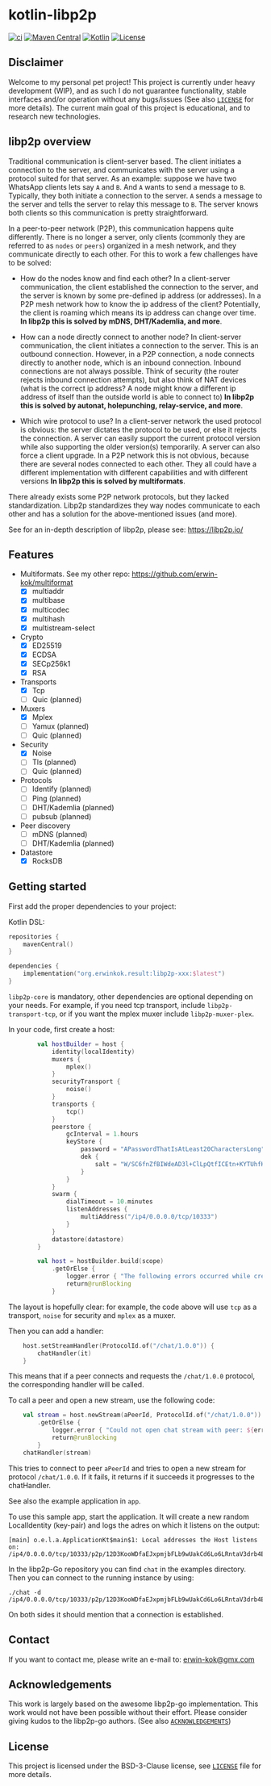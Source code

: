 # kotlin-libp2p

[![ci](https://github.com/erwin-kok/kotlin-libp2p/actions/workflows/ci.yaml/badge.svg)](https://github.com/erwin-kok/kotlin-libp2p/actions/workflows/ci.yaml)
[![Maven Central](https://img.shields.io/maven-central/v/org.erwinkok.libp2p/libp2p-core)](https://central.sonatype.com/artifact/org.erwinkok.libp2p/libp2p-core)
[![Kotlin](https://img.shields.io/badge/kotlin-1.9.0-blue.svg?logo=kotlin)](http://kotlinlang.org)
[![License](https://img.shields.io/github/license/erwin-kok/kotlin-libp2p.svg)](https://github.com/erwin-kok/kotlin-libp2p/blob/master/LICENSE)

## Disclaimer

Welcome to my personal pet project! This project is currently under heavy development (WIP), and as such I do not
guarantee functionality, stable interfaces and/or operation without any bugs/issues (See also [`LICENSE`](LICENSE) for
more details). The current main goal of this project is educational, and to research new technologies.

## libp2p overview

Traditional communication is client-server based. The client initiates a connection to the server, and communicates with
the server using a protocol suited for that server. As an example: suppose we have two WhatsApp clients lets say `A`
and `B`. And `A` wants to send a message to `B`. Typically, they both initiate a connection to the server. `A` sends a
message to the server and tells the server to relay this message to `B`. The server knows both clients so this
communication is pretty straightforward.

In a peer-to-peer network (P2P), this communication happens quite differently. There is no longer a server, only
clients (commonly they are referred to as `nodes` or `peers`) organized in a mesh network, and they communicate directly
to each other. For this to work a few challenges have to be solved:

- How do the nodes know and find each other? In a client-server communication, the client established the connection to
  the server, and the server is known by some pre-defined ip address (or addresses). In a P2P mesh network how to know
  the ip address of the client? Potentially, the client is roaming which means its ip address can change over time.
**In libp2p this is solved by mDNS, DHT/Kademlia, and more**.

- How can a node directly connect to another node? In client-server communication, the client initiates a connection to
  the server. This is an outbound connection. However, in a P2P connection, a node connects directly to another node,
  which is an inbound connection. Inbound connections are not always possible. Think of security (the router rejects
  inbound connection attempts), but also think of NAT devices (what is the correct ip address? A node might know a
  different ip address of itself than the outside world is able to connect to) **In libp2p this is solved by autonat, 
holepunching, relay-service, and more**.

- Which wire protocol to use? In a client-server network the used protocol is obvious: the server dictates the protocol
  to be used, or else it rejects the connection. A server can easily support the current protocol version while also
  supporting the older version(s) temporarily. A server can also force a client upgrade. In a P2P network this is not
  obvious, because there are several nodes connected to each other. They all could have a different implementation with
  different capabilities and with different versions **In libp2p this is solved by multiformats**.

There already exists some P2P network protocols, but they lacked standardization. Libp2p standardizes they way nodes
communicate to each other and has a solution for the above-mentioned issues (and more).

See for an in-depth description of libp2p, please see: https://libp2p.io/

## Features

- Multiformats. See my other repo: https://github.com/erwin-kok/multiformat
  - [X] multiaddr
  - [X] multibase 
  - [X] multicodec
  - [X] multihash
  - [X] multistream-select 

- Crypto 
  - [X] ED25519
  - [X] ECDSA
  - [X] SECp256k1
  - [X] RSA

- Transports
  - [X] Tcp
  - [ ] Quic (planned) 

- Muxers
  - [X] Mplex
  - [ ] Yamux (planned)
  - [ ] Quic (planned)

- Security
  - [X] Noise
  - [ ] Tls (planned)
  - [ ] Quic (planned)

- Protocols
  - [ ] Identify (planned)
  - [ ] Ping (planned)
  - [ ] DHT/Kademlia (planned)
  - [ ] pubsub (planned)

- Peer discovery
  - [ ] mDNS (planned)
  - [ ] DHT/Kademlia (planned)

- Datastore
  - [X] RocksDB 

## Getting started

First add the proper dependencies to your project:

Kotlin DSL:

```kotlin
repositories {
    mavenCentral()
}

dependencies {
    implementation("org.erwinkok.result:libp2p-xxx:$latest")
}
```

`libp2p-core` is mandatory, other dependencies are optional depending on your needs. For example, if you need tcp 
transport, include `libp2p-transport-tcp`, or if you want the mplex muxer include `libp2p-muxer-plex`.

In your code, first create a host:

```kotlin
        val hostBuilder = host {
            identity(localIdentity)
            muxers {
                mplex()
            }
            securityTransport {
                noise()
            }
            transports {
                tcp()
            }
            peerstore {
                gcInterval = 1.hours
                keyStore {
                    password = "APasswordThatIsAtLeast20CharactersLong"
                    dek {
                        salt = "W/SC6fnZfBIWdeAD3l+ClLpQtfICEtn+KYTUhfKq6d7l"
                    }
                }
            }
            swarm {
                dialTimeout = 10.minutes
                listenAddresses {
                    multiAddress("/ip4/0.0.0.0/tcp/10333")
                }
            }
            datastore(datastore)
        }

        val host = hostBuilder.build(scope)
            .getOrElse {
                logger.error { "The following errors occurred while creating the host: ${errorMessage(it)}" }
                return@runBlocking
            }
```

The layout is hopefully clear: for example, the code above will use `tcp` as a transport, `noise` for security and 
`mplex` as a muxer.

Then you can add a handler:

```kotlin
    host.setStreamHandler(ProtocolId.of("/chat/1.0.0")) {
        chatHandler(it)
    }
```
This means that if a peer connects and requests the `/chat/1.0.0` protocol, the corresponding handler will be called. 

To call a peer and open a new stream, use the following code:

```kotlin
    val stream = host.newStream(aPeerId, ProtocolId.of("/chat/1.0.0"))
        .getOrElse { 
            logger.error { "Could not open chat stream with peer: ${errorMessage(it)}" }
            return@runBlocking
        }
    chatHandler(stream)
```

This tries to connect to peer `aPeerId` and tries to open a new stream for protocol `/chat/1.0.0`. If it fails, it 
returns if it succeeds it progresses to the chatHandler.

See also the example application in `app`.

To use this sample app, start the application. It will create a new random LocalIdentity (key-pair) and logs the adres
on which it listens on the output:

```shell
[main] o.e.l.a.ApplicationKt$main$1: Local addresses the Host listens on: /ip4/0.0.0.0/tcp/10333/p2p/12D3KooWDfaEJxpmjbFLb9wUakCd6Lo6LRntaV3drb4EaYZRtYuY 
```

In the libp2p-Go repository you can find `chat` in the examples directory. Then you can connect to the running instance
by using:

```shell
./chat -d /ip4/0.0.0.0/tcp/10333/p2p/12D3KooWDfaEJxpmjbFLb9wUakCd6Lo6LRntaV3drb4EaYZRtYuY
```

On both sides it should mention that a connection is established. 

## Contact

If you want to contact me, please write an e-mail to: [erwin-kok@gmx.com](mailto:erwin-kok@gmx.com)

## Acknowledgements

This work is largely based on the awesome libp2p-go implementation. This work would not have been possible without their
effort. Please consider giving kudos to the libp2p-go authors.
(See also [`ACKNOWLEDGEMENTS`](ACKNOWLEDGEMENTS.md))

## License

This project is licensed under the BSD-3-Clause license, see [`LICENSE`](LICENSE) file for more details. 
